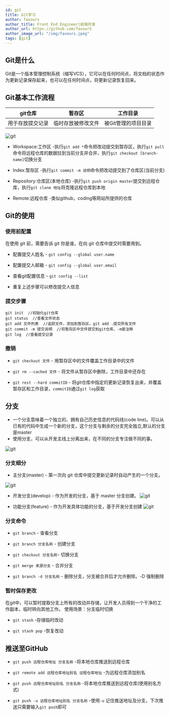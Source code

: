 ```yaml
---
id: git
title: Git学习
author: favours
author_title: Front End Engineer|前端开发
author_url: https://github.com/favour5
author_image_url: "/img/favours.jpeg"
tags: [git]
---
```



## Git是什么

Git是一个版本管理控制系统（缩写VCS），它可以在任何时间点，将文档的状态作为更新记录保存起来，也可以在任何时间点，将更新记录恢复回来。
<!--truncate-->
## Git基本工作流程

| git仓库          | 暂存区             | 工作目录            |
| ---------------- | ------------------ | ------------------- |
| 用于存放提交记录 | 临时存放被修改文件 | 被Git管理的项目目录 |

![git](img/git06.png)

- Workspace:工作区 -执行`git add *`命令把改动提交到暂存区，执行`git pull`命令将远程仓库的数据拉到当前分支并合并，执行`git checkout [branch-name]`切换分支

- Index:暂存区 -执行`git commit -m 说明`命令把改动提交到了仓库区(当前分支)
  
- Repository:仓库区(本地仓库) -执行`git push origin master`提交到远程仓库，执行`git clone 地址`将克隆远程仓库到本地

- Remote:远程仓库 -类似github，coding等网站所提供的仓库

## Git的使用

### 使用前配置

在使用 git 前，需要告诉 git 你是谁，在向 git 仓库中提交时需要用到。

- 配置提交人姓名 - `git config --global user.name`

- 配置提交人邮箱 - `git config --global user.email`

- 查看git配置信息 - `git config --list`

- 重复上述步骤可以修改提交人信息

### 提交步骤

```
git init  //初始化git仓库
git status  //查看文件状态
git add 文件列表  //追踪文件，添加到暂存区，git add .提交所有文件
git commit -m 提交说明  //将暂存区中文件提交到git仓库，-m是注释
git log  //查看提交记录
```

### 撤销

- `git checkout 文件` - 用暂存区中的文件覆盖工作目录中的文件

- `git rm --cached 文件` - 将文件从暂存区中删除，工作目录中还存在

- `git rest --hard commitID` - 将git仓库中指定的更新记录恢复出来，并覆盖暂存区和工作目录，`commitID`通过`git log`获取

## 分支

- 一个分支意味着一个独立的、拥有自己历史信息的代码线(code line)。可以从已有的代码中生成一个新的分支，这个分支与剩余的分支完全独立,默认的分支是master
- 使用分支，可以从开发主线上分离出来，在不同的分支专注做不同的事。

![git](img/git02.png)

### 分支细分

- 主分支(master) - 第一次向 git 仓库中提交更新记录时自动产生的一个分支。

![git](img/git03.png)

- 开发分支(develop) - 作为开发的分支，基于 master 分支创建。
![git](img/git04.png)

- 功能分支(feature) - 作为开发具体功能的分支，基于开发分支创建
![git](img/git05.png)

### 分支命令

- `git branch` - 查看分支

- `git branch 分支名称` - 创建分支

- `git checkout 分支名称`- 切换分支

- `git merge 来源分支` - 合并分支

- `git branch -d 分支名称` - 删除分支，分支被合并后才允许删除。-D 强制删除

### 暂时保存更改

在git中，可以暂时提取分支上所有的改动并存储，让开发人员得到一个干净的工作副本，临时转向其他工作。
使用场景：分支临时切换

- `git stash` -存储临时改动

- `git stash pop` -恢复改动

## 推送至GitHub

- `git push 远程仓库地址 分支名称` -将本地仓库推送到远程仓库

- `git remote add 远程仓库地址别名 远程仓库地址` -为远程仓库添加别名

- `git push 远程仓库地址别名 分支名称` -将本地仓库推送到远程仓库(使用别名方式)

- `git push -u 远程仓库地址别名 分支名称` -使用`-u` 记住推送地址及分支，下次推送只需要输入`git push`即可